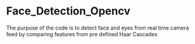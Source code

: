 # Face_Detection_Opencv

The purpose of the code is to detect face and eyes from real time camera feed by comparing features from pre defined Haar Cascades
